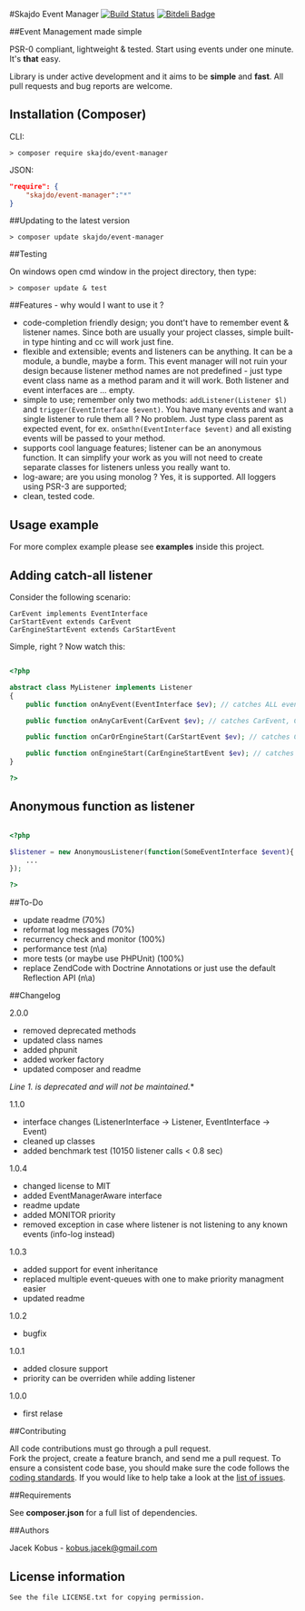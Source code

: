 #Skajdo Event Manager
[![Build Status](https://travis-ci.org/jkobus/skajdo-event-manager.png?branch=master)](https://travis-ci.org/jkobus/skajdo-event-manager)
[![Bitdeli Badge](https://d2weczhvl823v0.cloudfront.net/jkobus/skajdo-event-manager/trend.png)](https://bitdeli.com/free "Bitdeli Badge")

##Event Management made simple

PSR-0 compliant, lightweight & tested.
Start using events under one minute. It's **that** easy.

Library is under active development and it aims to be **simple** and **fast**. All pull requests and bug reports are welcome.

## Installation (Composer)

CLI:

```
> composer require skajdo/event-manager
```

JSON:

```json
"require": {
    "skajdo/event-manager":"*"
}
```


##Updating to the latest version

```
> composer update skajdo/event-manager
```

##Testing

On windows open cmd window in the project directory, then type:

```
> composer update & test
```

##Features - why would I want to use it ?

- code-completion friendly design; you dont't have to remember event & listener names. Since both are usually your project classes, simple built-in type hinting and cc will work just fine.
- flexible and extensible; events and listeners can be anything. It can be a module, a bundle, maybe a form. This event manager will not ruin your design because listener method names are not predefined - just type event class name as a method param and it will work. Both listener and event interfaces are ... empty.
- simple to use; remember only two methods: `addListener(Listener $l)` and `trigger(EventInterface $event)`. You have many events and want a single listener to rule them all ? No problem. Just type class parent as expected event, for ex. `onSmthn(EventInterface $event)` and all existing events will be passed to your method.
- supports cool language features; listener can be an anonymous function. It can simplify your work as you will not need to create separate classes for listeners unless you really want to.
- log-aware; are you using monolog ? Yes, it is supported. All loggers using PSR-3 are supported;
- clean, tested code.

## Usage example

For more complex example please see **examples** inside this project.

## Adding catch-all listener

Consider the following scenario:


    CarEvent implements EventInterface
    CarStartEvent extends CarEvent
    CarEngineStartEvent extends CarStartEvent


Simple, right ? Now watch this:

```php

<?php

abstract class MyListener implements Listener
{
    public function onAnyEvent(EventInterface $ev); // catches ALL events

    public function onAnyCarEvent(CarEvent $ev); // catches CarEvent, CarStartEvent, CarEngineStartEvent

    public function onCarOrEngineStart(CarStartEvent $ev); // catches CarStartEvent, CarEngineStartEvent

    public function onEngineStart(CarEngineStartEvent $ev); // catches CarEngineStartEvent
}

?>

```

## Anonymous function as listener

```php

<?php

$listener = new AnonymousListener(function(SomeEventInterface $event){
    ...
});

?>

```


##To-Do

* update readme (70%)
* reformat log messages (70%)
* recurrency check and monitor (100%)
* performance test (n\a)
* more tests (or maybe use PHPUnit) (100%)
* replace ZendCode with Doctrine Annotations or just use the default Reflection API (n\a)


##Changelog

2.0.0

* removed deprecated methods
* updated class names
* added phpunit
* added worker factory
* updated composer and readme

**Line 1.* is deprecated and will not be maintained.**

1.1.0

* interface changes (ListenerInterface -> Listener, EventInterface -> Event)
* cleaned up classes
* added benchmark test (10150 listener calls < 0.8 sec)

1.0.4

* changed license to MIT
* added EventManagerAware interface
* readme update
* added MONITOR priority
* removed exception in case where listener is not listening to any known events (info-log instead)

1.0.3

* added support for event inheritance
* replaced multiple event-queues with one to make priority managment easier
* updated readme

1.0.2

* bugfix

1.0.1

* added closure support
* priority can be overriden while adding listener

1.0.0

* first relase


##Contributing

All code contributions must go through a pull request.  
Fork the project, create a feature branch, and send me a pull request.
To ensure a consistent code base, you should make sure the code follows
the [coding standards](http://symfony.com/doc/2.0/contributing/code/standards.html).
If you would like to help take a look at the [list of issues](https://github.com/jkobus/skajdo-event-manager/issues).

##Requirements

See **composer.json** for a full list of dependencies.

##Authors

Jacek Kobus - <kobus.jacek@gmail.com>

## License information

    See the file LICENSE.txt for copying permission.


